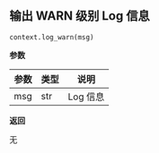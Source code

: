 ## 输出 WARN 级别 Log 信息<div id='log_warn'></div>

`context.log_warn(msg)`

**参数**

| 参数 | 类型 | 说明     |
| ---- | ---- | -------- |
| msg  | str  | Log 信息 |

**返回**

无

## 